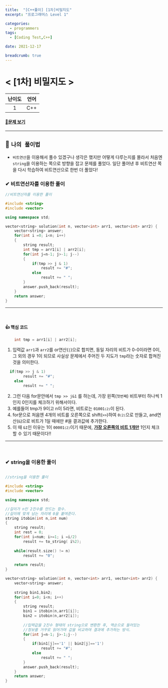 ```yaml
---
title:  "[C++풀이] [1차]비밀지도"
excerpt: "프로그래머스 Level 1"

categories:
  - programmers
tags:
  - [Coding Test,C++]

date: 2021-12-17

breadcrumb: true
---
```



#  < [1차] 비밀지도 >

 
 | 난이도 | 언어 |
 | :------: | :----: |
 | 1      | C++  |


#### [📂문제 보기](https://programmers.co.kr/learn/courses/30/lessons/17681?language=cpp) 

***
##  🔶 `나의 풀이법`

- `비트연산`을 이용해서 풀수 있겠구나 생각은 했지만 어떻게 다루는지를 몰라서 처음엔 `string`을 이용하는 쪽으로 방향을 잡고 문제를 풀었다. 일단 풀어낸 후 비트연산 쪽을 다시 학습하여 비트연산으로 한번 더 풀었다! 

### ✔ 비트연산자를 이용한 풀이

```c++
//비트연산자를 이용한 풀이

#include <string>
#include <vector>

using namespace std;

vector<string> solution(int n, vector<int> arr1, vector<int> arr2) {
    vector<string> answer;
    for(int i =0; i<n; i++)
    {
        string result;
        int tmp = arr1[i] | arr2[i];
        for(int j=n-1; j>-1; j--)
        {
            if(tmp >> j & 1)
                result += "#";
            else 
                result += " ";
        }   
        answer.push_back(result);
    }
    return answer;
}
```
--- 
<br>

#### 👍 핵심 코드 

```c++
    int tmp = arr1[i] | arr2[i];
```
1.  입력값 `arr1`과 `arr2`를 or연산(`|`)으로 합치면, 동일 자리의 비트가 0-0이라면 0이, 그 외의 경우 1이 되므로 사실상 문제에서 주어진 두 지도가 `tmp`라는 숫자로 합쳐진 것을 의미한다.

```c++
  if(tmp >> j & 1)
        result += "#";
    else 
        result += " ";
```
2. 그런 다음 for문안에서 `tmp >> j&1` 를 하는데, 가장 왼쪽(`첫번째`) 비트부터 하나씩 1인지 0인지를 체크하기 위해서이다.
3. 예를들어 tmp가 9이고 n이 5라면, 비트로는 `01001`<small>`(2)`</small>이 된다. 
4. for문으로 처음엔 4개의 비트를 오른쪽으로 shift(`>>`)하여 `0`<small>`(2)`</small>으로 만들고, and연산(`&`)으로 비트가 1일 때에만 #을 결과값에 추가한다.
5. 이 때  `&1`인 이유는 1이 `00001`<small>`(2)`</small>이기 때문에, <u>__가장 오른쪽의 비트 1개만__</u> 1인지 체크할 수 있기 때문이다!!


--- 
<br>

### ✔ string을 이용한 풀이

```c++

//string을 이용한 풀이

#include <string>
#include <vector>

using namespace std;

//길이가 n인 2진수를 만드는 함수.
//길이에 맞게 남는 자리에 0을 붙여준다.
string itobin(int n,int num)
{
    string result;
    int rest = 0;
    for(int i=num; i>=1; i =i/2)
        result += to_string( i%2);
    
    while(result.size() != n)
        result += "0";
    
    return result;
}

vector<string> solution(int n, vector<int> arr1, vector<int> arr2) {
    vector<string> answer;
    
    string bin1,bin2;
    for(int i=0; i<n; i++)
    {
        string result;
        bin1 = itobin(n,arr1[i]);
        bin2 = itobin(n,arr2[i]);
        
        //입력값을 2진수 형태의 string으로 변환한 후, 역순으로 들어있는
        //정보를 거꾸로 읽어가며 값을 비교하여 결과에 추가하는 방식.
        for(int j=n-1; j>-1;j--)
        {
            if(bin1[j]=='1' || bin2[j]=='1')
                result += "#";
            else 
                result += " ";
        }
        answer.push_back(result);
    }
    return answer;
}
```


